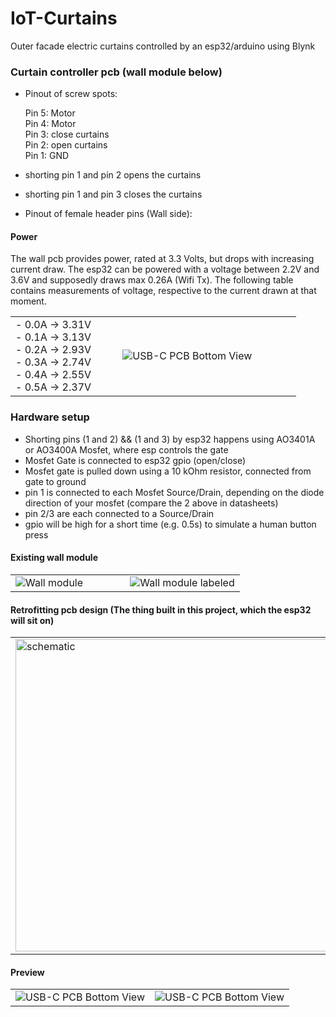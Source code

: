 # IoT-Curtains
Outer facade electric curtains controlled by an esp32/arduino using Blynk
### Curtain controller pcb (wall module below)

- Pinout of screw spots:  

    Pin 5: Motor  
    Pin 4: Motor  
    Pin 3: close curtains  
    Pin 2: open curtains  
    Pin 1: GND  

- shorting pin 1 and pin 2 opens the curtains  
- shorting pin 1 and pin 3 closes the curtains  
- Pinout of female header pins (Wall side):

#### Power

The wall pcb provides power, rated at 3.3 Volts, but drops with increasing current draw.
The esp32 can be powered with a voltage between 2.2V and 3.6V and supposedly draws max 0.26A (Wifi Tx).
The following table contains measurements of voltage, respective to the current drawn at that moment.

<table>
  <tr>
    <td width="30%">
- 0.0A -> 3.31V<br/>  
- 0.1A -> 3.13V<br/>  
- 0.2A -> 2.93V<br/>  
- 0.3A -> 2.74V<br/>  
- 0.4A -> 2.55V<br/>  
- 0.5A -> 2.37V<br/>      
    </td>
    <td width="50%"><img src="https://github.com/DoganM95/IoT-Curtains/assets/38842553/9c8e161c-34f9-4ac7-bb64-0f778c8fefd5" alt="USB-C PCB Bottom View"/></td>
  </tr>
</table>

### Hardware setup

- Shorting pins (1 and 2) && (1 and 3) by esp32 happens using AO3401A or AO3400A Mosfet, where esp controls the gate
- Mosfet Gate is connected to esp32 gpio (open/close)
- Mosfet gate is pulled down using a 10 kOhm resistor, connected from gate to ground
- pin 1 is connected to each Mosfet Source/Drain, depending on the diode direction of your mosfet (compare the 2 above in datasheets)
- pin 2/3 are each connected to a Source/Drain
- gpio will be high for a short time (e.g. 0.5s) to simulate a human button press

#### Existing wall module
<table>
  <tr>
<td width="50%"><img src="https://user-images.githubusercontent.com/38842553/168401683-ad2862df-2277-4cbb-bfc8-14a0a4172ebe.png" alt="Wall module"/></td>
    <td width="50%"><img src="https://github.com/DoganM95/IoT-Curtains/assets/38842553/e5726afd-bb9a-4ce0-ba86-bae11b25775e" alt="Wall module labeled"/></td>
  </tr>
</table>

#### Retrofitting pcb design (The thing built in this project, which the esp32 will sit on)
<table>
  <tr>
    <td><img src="https://github.com/DoganM95/IoT-Curtains/assets/38842553/eac1ac86-5815-4dbe-bf52-aa11ace5cec8" alt="schematic" width="500px" /></td>
    <td><img src="https://github.com/DoganM95/IoT-Curtains/assets/38842553/6696d9e4-c7de-4b23-a61a-070a75412d56" alt="board" width="500px" /></td>
  </tr>
</table>


#### Preview
<table>
  <tr>
<td width="50%"><img src="https://github.com/DoganM95/IoT-Curtains/assets/38842553/53a401cd-9ca3-4d98-90eb-97e7cb21b43d" alt="USB-C PCB Bottom View"/></td>
    <td width="50%"><img src="https://github.com/DoganM95/IoT-Curtains/assets/38842553/27e2ff01-ed84-4876-893c-6a1bd83d1d68" alt="USB-C PCB Bottom View"/></td>
  </tr>
</table>

